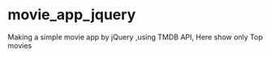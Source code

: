 # movie_app_jquery
Making a  simple movie app by jQuery ,using TMDB API, Here show  only Top movies
